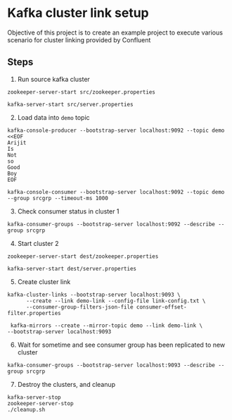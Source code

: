 # Kafka cluster link setup
Objective of this project is to create an example project to execute various scenario for cluster linking provided by Confluent

## Steps
1. Run source kafka cluster
```
zookeeper-server-start src/zookeeper.properties 

kafka-server-start src/server.properties 
```
2. Load data into `demo` topic
```
kafka-console-producer --bootstrap-server localhost:9092 --topic demo <<EOF
Arijit
Is
Not
so
Good
Boy
EOF

kafka-console-consumer --bootstrap-server localhost:9092 --topic demo --group srcgrp --timeout-ms 1000
```
3. Check consumer status in cluster 1
```
kafka-consumer-groups --bootstrap-server localhost:9092 --describe --group srcgrp

```
4. Start cluster 2
```
zookeeper-server-start dest/zookeeper.properties 

kafka-server-start dest/server.properties 
```
5. Create cluster link
```
kafka-cluster-links --bootstrap-server localhost:9093 \
      --create --link demo-link --config-file link-config.txt \
      --consumer-group-filters-json-file consumer-offset-filter.properties

 kafka-mirrors --create --mirror-topic demo --link demo-link \
--bootstrap-server localhost:9093      
```
6. Wait for sometime and see consumer group has been replicated to new cluster
```
kafka-consumer-groups --bootstrap-server localhost:9093 --describe --group srcgrp
```
7. Destroy the clusters, and cleanup
```
kafka-server-stop
zookeeper-server-stop
./cleanup.sh
```